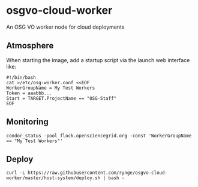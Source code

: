 # osgvo-cloud-worker

An OSG VO worker node for cloud deployments

## Atmosphere

When starting the image, add a startup script via the launch web interface like:

```
#!/bin/bash
cat >/etc/osg-worker.conf <<EOF
WorkerGroupName = My Test Workers
Token = aaabbb...
Start = TARGET.ProjectName == "OSG-Staff"
EOF
```

## Monitoring

```
condor_status -pool flock.opensciencegrid.org -const 'WorkerGroupName == "My Test Workers"'
```

## Deploy

```
curl -L https://raw.githubusercontent.com/rynge/osgvo-cloud-worker/master/host-system/deploy.sh | bash -
```


